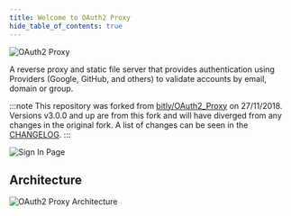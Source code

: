 ```yaml
---
title: Welcome to OAuth2 Proxy
hide_table_of_contents: true
---
```


![OAuth2 Proxy](/img/logos/OAuth2_Proxy_horizontal.svg)

A reverse proxy and static file server that provides authentication using Providers (Google, GitHub, and others)
to validate accounts by email, domain or group.

:::note
This repository was forked from [bitly/OAuth2_Proxy](https://github.com/bitly/oauth2_proxy) on 27/11/2018.
Versions v3.0.0 and up are from this fork and will have diverged from any changes in the original fork.
A list of changes can be seen in the [CHANGELOG](https://github.com/oauth2-proxy/oauth2-proxy/blob/master/CHANGELOG.md).
:::

![Sign In Page](/img/sign-in-page.png)

## Architecture

![OAuth2 Proxy Architecture](/img/architecture.svg)
